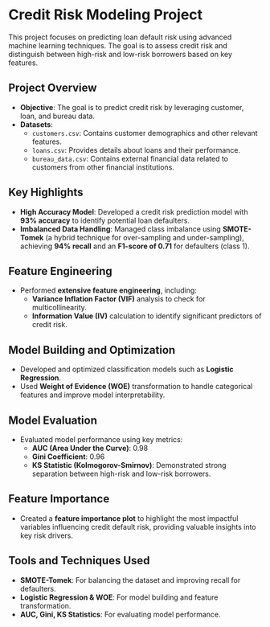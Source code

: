# Credit Risk Modeling Project

This project focuses on predicting loan default risk using advanced machine learning techniques. The goal is to assess credit risk and distinguish between high-risk and low-risk borrowers based on key features.

## Project Overview
- **Objective**: The goal is to predict credit risk by leveraging customer, loan, and bureau data.
- **Datasets**:
  - `customers.csv`: Contains customer demographics and other relevant features.
  - `loans.csv`: Provides details about loans and their performance.
  - `bureau_data.csv`: Contains external financial data related to customers from other financial institutions.

## Key Highlights
- **High Accuracy Model**: Developed a credit risk prediction model with **93% accuracy** to identify potential loan defaulters.
- **Imbalanced Data Handling**: Managed class imbalance using **SMOTE-Tomek** (a hybrid technique for over-sampling and under-sampling), achieving **94% recall** and an **F1-score of 0.71** for defaulters (class 1).

## Feature Engineering
- Performed **extensive feature engineering**, including:
  - **Variance Inflation Factor (VIF)** analysis to check for multicollinearity.
  - **Information Value (IV)** calculation to identify significant predictors of credit risk.

## Model Building and Optimization
- Developed and optimized classification models such as **Logistic Regression**.
- Used **Weight of Evidence (WOE)** transformation to handle categorical features and improve model interpretability.

## Model Evaluation
- Evaluated model performance using key metrics:
  - **AUC (Area Under the Curve)**: 0.98
  - **Gini Coefficient**: 0.96
  - **KS Statistic (Kolmogorov-Smirnov)**: Demonstrated strong separation between high-risk and low-risk borrowers.

## Feature Importance
- Created a **feature importance plot** to highlight the most impactful variables influencing credit default risk, providing valuable insights into key risk drivers.

## Tools and Techniques Used
- **SMOTE-Tomek**: For balancing the dataset and improving recall for defaulters.
- **Logistic Regression & WOE**: For model building and feature transformation.
- **AUC, Gini, KS Statistics**: For evaluating model performance.
